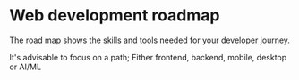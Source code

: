 # Web development roadmap

The road map shows the skills 
and tools needed for your developer journey.

It's advisable to focus on a path;
Either frontend, backend, mobile, desktop or AI/ML
